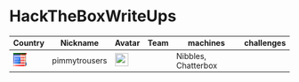 # HackTheBoxWriteUps


   | Country | Nickname | Avatar | Team | machines | challenges |
|---------|----------|--------|------|----------|------------|
|<img src="./pictures/america.png" height="24" width="24">|pimmytrousers|<img src="./pictures/Slideshow_avatar.png" height="24" width="24">|      |Nibbles, Chatterbox|            |